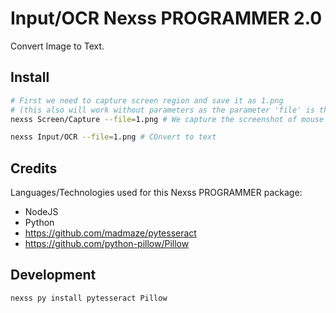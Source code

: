 # Input/OCR Nexss PROGRAMMER 2.0

Convert Image to Text.

## Install

```sh
# First we need to capture screen region and save it as 1.png
# (this also will work without parameters as the parameter 'file' is the same.)
nexss Screen/Capture --file=1.png # We capture the screenshot of mouse selection.

nexss Input/OCR --file=1.png # COnvert to text
```

## Credits

Languages/Technologies used for this Nexss PROGRAMMER package:

- NodeJS
- Python
- <https://github.com/madmaze/pytesseract>
- <https://github.com/python-pillow/Pillow>

## Development

```sh
nexss py install pytesseract Pillow
```
